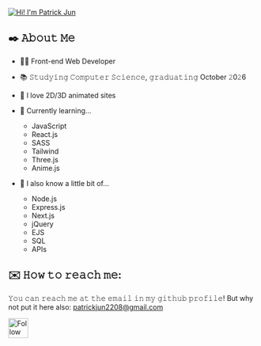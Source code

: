 [<img src="" alt="Hi! I'm Patrick Jun" title="👋 Hi there! I'm Patrick Jun"/>]()

## ✒️ 𝙰𝚋𝚘𝚞𝚝 𝙼𝚎

- 👨‍💻 Front-end Web Developer
- 📚 𝚂𝚝𝚞𝚍𝚢𝚒𝚗𝚐 𝙲𝚘𝚖𝚙𝚞𝚝𝚎𝚛 𝚂𝚌𝚒𝚎𝚗𝚌𝚎, 𝚐𝚛𝚊𝚍𝚞𝚊𝚝𝚒𝚗𝚐 October 𝟸0𝟸6
- 🔅 I love 2D/3D animated sites

- 📖 Currently learning...

  - JavaScript
  - React.js
  - SASS
  - Tailwind
  - Three.js
  - Anime.js

- 🧠 I also know a little bit of...
  - Node.js
  - Express.js
  - Next.js
  - jQuery
  - EJS
  - SQL
  - APIs

## ✉️ 𝙷𝚘𝚠 𝚝𝚘 𝚛𝚎𝚊𝚌𝚑 𝚖𝚎:

𝚈𝚘𝚞 𝚌𝚊𝚗 𝚛𝚎𝚊𝚌𝚑 𝚖𝚎 𝚊𝚝 𝚝𝚑𝚎 𝚎𝚖𝚊𝚒𝚕 𝚒𝚗 𝚖𝚢 𝚐𝚒𝚝𝚑𝚞𝚋 𝚙𝚛𝚘𝚏𝚒𝚕𝚎! But why not put it here also:
<a href="mailto: patrickjun2208@gmail.com" >patrickjun2208@gmail.com</a>

[<img src="" height="40em" align="center" alt="Follow me on LinkedIn" title="Follow me on LinkedIn"/>](https://www.linkedin.com/in/patrick-jun-miyaura-ihy/)
